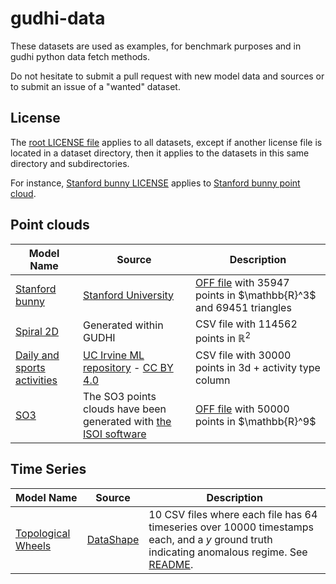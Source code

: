 # gudhi-data

These datasets are used as examples, for benchmark purposes and in gudhi python data fetch methods.

Do not hesitate to submit a pull request with new model data and sources or to submit an issue of a "wanted" dataset.

## License

The [root LICENSE file](LICENSE) applies to all datasets, except if another license file is located in a dataset
directory, then it applies to the datasets in this same directory and subdirectories.

For instance, [Stanford bunny LICENSE](points/bunny/LICENSE) applies to [Stanford bunny point cloud](points/bunny/).

## Point clouds

| Model Name | Source | Description |
|------------|--------|-------------|
| [Stanford bunny](points/bunny/bunny.off) | [Stanford University](http://graphics.stanford.edu/data/3Dscanrep/) | [OFF file](https://en.wikipedia.org/wiki/OFF_(file_format)) with 35947 points in $\mathbb{R}^3$ and 69451 triangles |
| [Spiral 2D](points/spiral_2d/spiral_2d.csv) | Generated within GUDHI | CSV file with 114562 points in $\mathbb{R}^2$ |
| [Daily and sports activities](points/activities/activities_p1_left_leg.csv) | [UC Irvine ML repository](https://archive.ics.uci.edu/ml/datasets/daily+and+sports+activities) - [CC BY 4.0](https://creativecommons.org/licenses/by/4.0/legalcode) | CSV file with 30000 points in 3d + activity type column |
| [SO3](points/SO3/SO3_50000.off) | The SO3 points clouds have been generated with [the ISOI software](https://mitchell-web.ornl.gov/SOI/index.php) | [OFF file](https://en.wikipedia.org/wiki/OFF_(file_format)) with 50000 points in $\mathbb{R}^9$ |

## Time Series

| Model Name | Source | Description                                                                                                                                                                           |
|------------|--------|---------------------------------------------------------------------------------------------------------------------------------------------------------------------------------------|
| [Topological Wheels](timeseries/topological-wheels/tw-data-annotated.png) | [DataShape](https://www.inria.fr/fr/datashape) | 10 CSV files where each file has 64 timeseries over 10000 timestamps each, and a $y$ ground truth indicating anomalous regime. See [README](timeseries/topological-wheels/README.md). |
